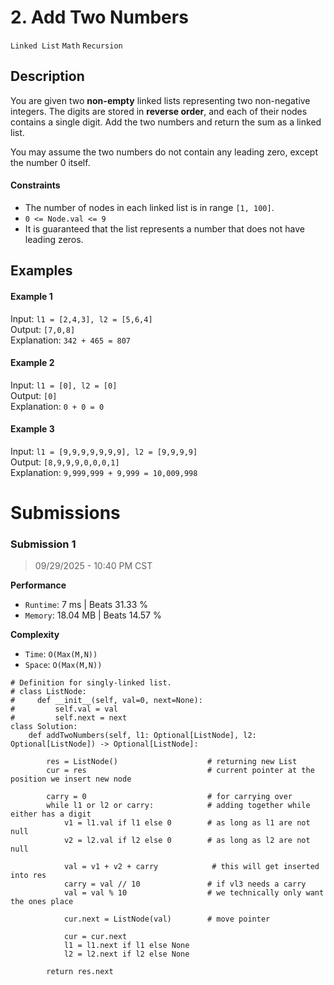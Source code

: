 # 2. Add Two Numbers
`Linked List` `Math` `Recursion` 

## Description
You are given two **non-empty** linked lists representing two non-negative integers. The digits are stored in **reverse order**, and each of their nodes contains a single digit. Add the two numbers and return the sum as a linked list. 

You may assume the two numbers do not contain any leading zero, except the number 0 itself.

#### Constraints
* The number of nodes in each linked list is in range `[1, 100]`.
* `0 <= Node.val <= 9`
* It is guaranteed that the list represents a number that does not have leading zeros.

## Examples

#### Example 1
Input: `l1 = [2,4,3], l2 = [5,6,4]`   
Output: `[7,0,8]`    
Explanation: `342 + 465 = 807`    

#### Example 2
Input: `l1 = [0], l2 = [0]`    
Output: `[0]`    
Explanation: `0 + 0 = 0`    

#### Example 3
Input: `l1 = [9,9,9,9,9,9,9], l2 = [9,9,9,9]`    
Output: `[8,9,9,9,0,0,0,1]`    
Explanation: `9,999,999 + 9,999 = 10,009,998` 

# Submissions

### Submission 1
> 09/29/2025 - 10:40 PM CST

**Performance**  
- `Runtime`: 7 ms | Beats 31.33 %  
- `Memory`: 18.04 MB  | Beats 14.57 %  

**Complexity**  
- `Time`: `O(Max(M,N))`  
- `Space`: `O(Max(M,N))`  


```python3
# Definition for singly-linked list.
# class ListNode:
#     def __init__(self, val=0, next=None):
#         self.val = val
#         self.next = next
class Solution:
    def addTwoNumbers(self, l1: Optional[ListNode], l2: Optional[ListNode]) -> Optional[ListNode]:

        res = ListNode()                    # returning new List
        cur = res                           # current pointer at the position we insert new node
        
        carry = 0                           # for carrying over
        while l1 or l2 or carry:            # adding together while either has a digit
            v1 = l1.val if l1 else 0        # as long as l1 are not null
            v2 = l2.val if l2 else 0        # as long as l2 are not null
        
            val = v1 + v2 + carry            # this will get inserted into res
            carry = val // 10               # if vl3 needs a carry
            val = val % 10                  # we technically only want the ones place

            cur.next = ListNode(val)        # move pointer

            cur = cur.next                  
            l1 = l1.next if l1 else None        
            l2 = l2.next if l2 else None 

        return res.next
```
